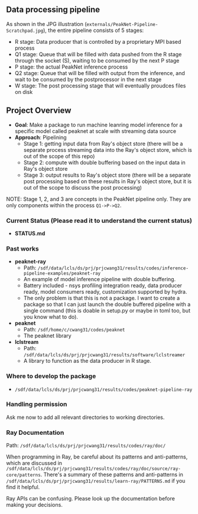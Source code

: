 ## Data processing pipeline

As shown in the JPG illustration (`externals/PeakNet-Pipeline-Scratchpad.jpg`),
the entire pipeline consists of 5 stages:
- R stage: Data producer that is controlled by a proprietary MPI based process
- Q1 stage: Queue that will be filled with data pushed from the R stage through
  the socket (S), waiting to be consumed by the next P stage
- P stage: the actual PeakNet inference process
- Q2 stage: Queue that will be filled with output from the inference, and wait
  to be consumed by the postprocessor in the next stage
- W stage: The post processing stage that will eventually proudces files on disk

## Project Overview

- **Goal**: Make a package to run machine leanring model inference for a
  specific model called peaknet at scale with streaming data source
- **Approach**: Pipelining
  - Stage 1: getting input data from Ray's object store (there will be a
    separate process streaming data into the Ray's object store, which is out of
    the scope of this repo)
  - Stage 2: compute with double buffering based on the input data in Ray's
    object store
  - Stage 3: output results to Ray's object store (there will be a separate post
    processing based on these results in Ray's object store, but it is out of
    the scope to discuss the post processing)

NOTE: Stage 1, 2, and 3 are concepts in the PeakNet pipeline only.  They are
only components within the process `Q1->P->Q2`.

### Current Status (Please read it to understand the current status)

- **STATUS.md**

### Past works

- **peaknet-ray**
  - Path: `/sdf/data/lcls/ds/prj/prjcwang31/results/codes/inference-pipeline-examples/peaknet-ray`
  - An example of model inference pipeline with double buffering.
  - Battery included - nsys profiling integration ready, data producer ready, model
    consumers ready, customization supported by hydra.
  - The only problem is that this is not a package.  I want to create a package
    so that I can just launch the double buffered pipeline with a single
    command (this is doable in setup.py or maybe in toml too, but you know what
    to do).
- **peaknet**
  - Path: `/sdf/home/c/cwang31/codes/peaknet`
  - The peaknet library
- **lclstream**
  - Path: `/sdf/data/lcls/ds/prj/prjcwang31/results/software/lclstreamer`
  - A library to function as the data producer in R stage.

### Where to develop the package

- `/sdf/data/lcls/ds/prj/prjcwang31/results/codes/peaknet-pipeline-ray`

### Handling permission

Ask me now to add all relevant directories to working directories.

### Ray Documentation

Path: `/sdf/data/lcls/ds/prj/prjcwang31/results/codes/ray/doc/`

When programming in Ray, be careful about its patterns and anti-patterns, which
are discussed in
`/sdf/data/lcls/ds/prj/prjcwang31/results/codes/ray/doc/source/ray-core/patterns`.
There's a summary of these patterns and anti-patterns in
`/sdf/data/lcls/ds/prj/prjcwang31/results/learn-ray/PATTERNS.md` if you find it
helpful.

Ray APIs can be confusing.  Please look up the documentation before making your
decisions.
